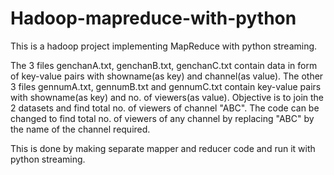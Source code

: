 # Hadoop-mapreduce-with-python
This is a hadoop project implementing MapReduce with python streaming.

The 3 files genchanA.txt, genchanB.txt, genchanC.txt contain data in form of key-value pairs with showname(as key) and channel(as value). The other 3 files gennumA.txt, gennumB.txt and gennumC.txt contain key-value pairs with showname(as key) and no. of viewers(as value). Objective is to join the 2 datasets and find total no. of viewers of channel "ABC". The code can be changed to find total no. of viewers of any channel by replacing "ABC" by the name of the channel required.

This is done by making separate mapper and reducer code and run it with python streaming.
